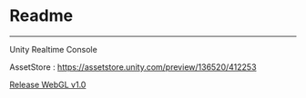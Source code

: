 # Readme
-----------------------------------------------
Unity Realtime Console

AssetStore : https://assetstore.unity.com/preview/136520/412253

[Release WebGL v1.0](https://mosframe.github.io/Unity-RealtimeConsole/Release/v1.0/)

